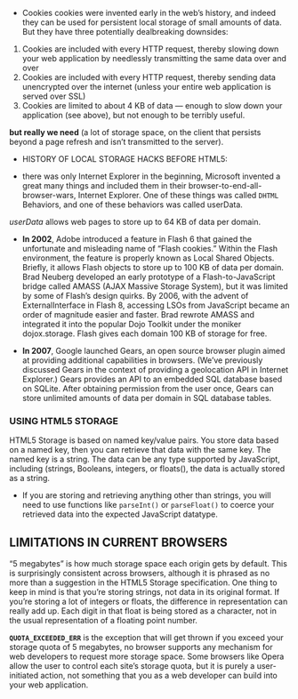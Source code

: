 * Cookies 
cookies were invented early in the web’s history, and indeed they can be used for persistent local storage of small amounts of data.
But they have three potentially dealbreaking downsides:

1. Cookies are included with every HTTP request, thereby slowing down your web application by needlessly transmitting the same data over and over
2. Cookies are included with every HTTP request, thereby sending data unencrypted over the internet (unless your entire web application is served over SSL)
3. Cookies are limited to about 4 KB of data — enough to slow down your application (see above), but not enough to be terribly useful.

**but really we need** (a lot of storage space, on the client that persists beyond a page refresh and isn’t transmitted to the server).

* HISTORY OF LOCAL STORAGE HACKS BEFORE HTML5:

* there was only Internet Explorer in the beginning, Microsoft invented a great many things and included them in their browser-to-end-all-browser-wars, Internet Explorer. One of these things was called `DHTML` Behaviors, and one of these behaviors was called userData.

*userData* allows web pages to store up to 64 KB of data per domain.

* **In 2002**, Adobe introduced a feature in Flash 6 that gained the unfortunate and misleading name of “Flash cookies.” Within the Flash environment, the feature is properly known as Local Shared Objects. Briefly, it allows Flash objects to store up to 100 KB of data per domain. Brad Neuberg developed an early prototype of a Flash-to-JavaScript bridge called AMASS (AJAX Massive Storage System), but it was limited by some of Flash’s design quirks. By 2006, with the advent of ExternalInterface in Flash 8, accessing LSOs from JavaScript became an order of magnitude easier and faster. Brad rewrote AMASS and integrated it into the popular Dojo Toolkit under the moniker dojox.storage. Flash gives each domain 100 KB of storage for free.

* **In 2007**, Google launched Gears, an open source browser plugin aimed at providing additional capabilities in browsers. (We’ve previously discussed Gears in the context of providing a geolocation API in Internet Explorer.) Gears provides an API to an embedded SQL database based on SQLite. After obtaining permission from the user once, Gears can store unlimited amounts of data per domain in SQL database tables.

### USING HTML5 STORAGE

HTML5 Storage is based on named key/value pairs. You store data based on a named key, then you can retrieve that data with the same key. The named key is a string. The data can be any type supported by JavaScript, including (strings, Booleans, integers, or floats(), the data is actually stored as a string. 

* If you are storing and retrieving anything other than strings, you will need to use functions like `parseInt()` or `parseFloat()` to coerce your retrieved data into the expected JavaScript datatype.

## LIMITATIONS IN CURRENT BROWSERS
“5 megabytes” is how much storage space each origin gets by default. This is surprisingly consistent across browsers, although it is phrased as no more than a suggestion in the HTML5 Storage specification. One thing to keep in mind is that you’re storing strings, not data in its original format. If you’re storing a lot of integers or floats, the difference in representation can really add up. Each digit in that float is being stored as a character, not in the usual representation of a floating point number.

**`QUOTA_EXCEEDED_ERR`** is the exception that will get thrown if you exceed your storage quota of 5 megabytes, no browser supports any mechanism for web developers to request more storage space. Some browsers like Opera allow the user to control each site’s storage quota, but it is purely a user-initiated action, not something that you as a web developer can build into your web application.

